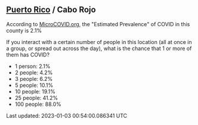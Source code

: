 
## [Puerto Rico](/united-states/puerto-rico) / Cabo Rojo

According to [MicroCOVID.org](http://microcovid.org),
the "Estimated Prevalence" of COVID in this county is 2.1%

If you interact with a certain number of people in this location
(all at once in a group, or spread out across the day), what is the chance that
1 or more of them has COVID?

- 1 person: 2.1%
- 2 people: 4.2%
- 3 people: 6.2%
- 5 people: 10.1%
- 10 people: 19.1%
- 25 people: 41.2%
- 100 people: 88.0%

Last updated: 2023-01-03 00:54:00.086341 UTC
